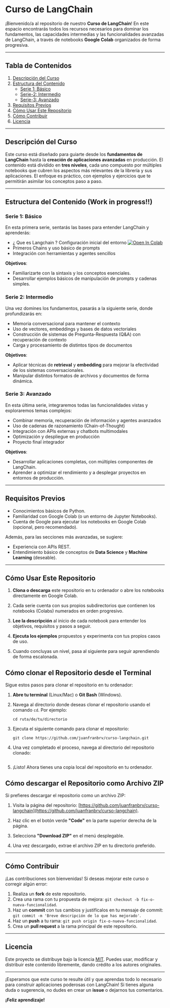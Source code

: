# Curso de LangChain

¡Bienvenido/a al repositorio de nuestro **Curso de LangChain**! En este espacio encontrarás todos los recursos necesarios para dominar los fundamentos, las capacidades intermedias y las funcionalidades avanzadas de LangChain, a través de notebooks **Google Colab** organizados de forma progresiva.

---

## Tabla de Contenidos

1. [Descripción del Curso](#descripción-del-curso)
2. [Estructura del Contenido](#estructura-del-contenido)
   - [Serie 1: Básico](#serie-1-básico)
   - [Serie-2: Intermedio](#serie-2-intermedio)
   - [Serie-3: Avanzado](#serie-3-avanzado)
3. [Requisitos Previos](#requisitos-previos)
4. [Cómo Usar Este Repositorio](#cómo-usar-este-repositorio)
5. [Cómo Contribuir](#cómo-contribuir)
6. [Licencia](#licencia)

---

## Descripción del Curso

Este curso está diseñado para guiarte desde los **fundamentos de LangChain** hasta la **creación de aplicaciones avanzadas** en producción. El contenido está dividido en **tres niveles**, cada uno compuesto por múltiples notebooks que cubren los aspectos más relevantes de la librería y sus aplicaciones. El enfoque es práctico, con ejemplos y ejercicios que te permitirán asimilar los conceptos paso a paso.

---

## Estructura del Contenido (Work in progress!!)

### Serie 1: Básico
En esta primera serie, sentarás las bases para entender LangChain y aprenderás:
- ¿ Que es Langchain ? Configuración inicial del entorno [![Open In Colab](https://colab.research.google.com/assets/colab-badge.svg)](https://colab.research.google.com/github/juanfranbrv/curso-langchain/blob/main/langchain-01.ipynb#scrollTo=n4sbGgy_lcrD)
- Primeros Chains y uso básico de prompts
- Integración con herramientas y agentes sencillos

**Objetivos**:
- Familiarizarte con la sintaxis y los conceptos esenciales.
- Desarrollar ejemplos básicos de manipulación de prompts y cadenas simples.

### Serie 2: Intermedio
Una vez domines los fundamentos, pasarás a la siguiente serie, donde profundizarás en:
- Memoria conversacional para mantener el contexto
- Uso de vectores, embeddings y bases de datos vectoriales
- Construcción de sistemas de Pregunta-Respuesta (Q&A) con recuperación de contexto
- Carga y procesamiento de distintos tipos de documentos

**Objetivos**:
- Aplicar técnicas de **retrieval** y **embedding** para mejorar la efectividad de los sistemas conversacionales.
- Manipular distintos formatos de archivos y documentos de forma dinámica.

### Serie 3: Avanzado
En esta última serie, integraremos todas las funcionalidades vistas y exploraremos temas complejos:
- Combinar memoria, recuperación de información y agentes avanzados
- Uso de cadenas de razonamiento (Chain-of-Thought)
- Integración con APIs externas y chatbots multimodales
- Optimización y despliegue en producción
- Proyecto final integrador

**Objetivos**:
- Desarrollar aplicaciones completas, con múltiples componentes de LangChain.
- Aprender a optimizar el rendimiento y a desplegar proyectos en entornos de producción.

---

## Requisitos Previos
- Conocimientos básicos de Python.
- Familiaridad con Google Colab (o un entorno de Jupyter Notebooks).
- Cuenta de Google para ejecutar los notebooks en Google Colab (opcional, pero recomendado).

Además, para las secciones más avanzadas, se sugiere:
- Experiencia con APIs REST.
- Entendimiento básico de conceptos de **Data Science** y **Machine Learning** (deseable).

---

## Cómo Usar Este Repositorio
1. **Clona o descarga** este repositorio en tu ordenador o abre los notebooks directamente en Google Colab.

2. Cada serie cuenta con sus propios subdirectorios que contienen los notebooks (Colabs) numerados en orden progresivo.  

3. **Lee la descripción** al inicio de cada notebook para entender los objetivos, requisitos y pasos a seguir.  

4. **Ejecuta los ejemplos** propuestos y experimenta con tus propios casos de uso.  

5. Cuando concluyas un nivel, pasa al siguiente para seguir aprendiendo de forma escalonada.  


## Cómo clonar el Repositorio desde el Terminal

Sigue estos pasos para clonar el repositorio en tu ordenador:

1.  **Abre tu terminal** (Linux/Mac) o **Git Bash** (Windows).
    
2.  Navega al directorio donde deseas clonar el repositorio usando el comando `cd`. Por ejemplo:
    
      ```
      cd ruta/de/tu/directorio      
      ```
    
3.  Ejecuta el siguiente comando para clonar el repositorio:
    
    ```
    git clone https://github.com/juanfranbrv/curso-langchain.git
    ```
    
4.  Una vez completado el proceso, navega al directorio del repositorio clonado:
    
    ```cd curso-langchain
    ```
    
5.  ¡Listo! Ahora tienes una copia local del repositorio en tu ordenador.
    

## Cómo descargar el Repositorio como Archivo ZIP

Si prefieres descargar el repositorio como un archivo ZIP:

1.  Visita la página del repositorio: [https://github.com/juanfranbrv/curso-langchain](https://github.com/juanfranbrv/curso-langchain).
    
2.  Haz clic en el botón verde **"Code"** en la parte superior derecha de la página.
    
3.  Selecciona **"Download ZIP"** en el menú desplegable.
    
4.  Una vez descargado, extrae el archivo ZIP en tu directorio preferido.







---

## Cómo Contribuir
¡Las contribuciones son bienvenidas! Si deseas mejorar este curso o corregir algún error:

1. Realiza un **fork** de este repositorio.
2. Crea una rama con tu propuesta de mejora: `git checkout -b fix-o-nueva-funcionalidad`.
3. Haz un **commit** con tus cambios y justifícalos en tu mensaje de commit: `git commit -m 'Breve descripción de lo que has mejorado'`.
4. Haz un **push** a tu rama: `git push origin fix-o-nueva-funcionalidad`.
5. Crea un **pull request** a la rama principal de este repositorio.

---

## Licencia
Este proyecto se distribuye bajo la licencia [MIT](LICENSE). Puedes usar, modificar y distribuir este contenido libremente, dando crédito a los autores originales.

---

¡Esperamos que este curso te resulte útil y que aprendas todo lo necesario para construir aplicaciones poderosas con LangChain! Si tienes alguna duda o sugerencia, no dudes en crear un **issue** o dejarnos tus comentarios.

**¡Feliz aprendizaje!**

